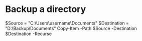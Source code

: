 # Backup a directory
$Source = "C:\Users\username\Documents"
$Destination = "D:\Backup\Documents"
Copy-Item -Path $Source -Destination $Destination -Recurse
